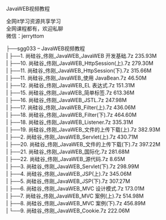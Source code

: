 JavaWEB视频教程

全网it学习资源共享学习<br>全网课程都有，欢迎私聊<br>微信：jerryttom<br>

├──sgg033 – JavaWEB视频教程<br> | ├──1. 尚硅谷_佟刚_JavaWEB_JavaWEB 开发基础.7z 235.93M<br> | ├──10. 尚硅谷_佟刚_JavaWEB_HttpSession(上).7z 279.30M<br> | ├──11. 尚硅谷_佟刚_JavaWEB_HttpSession(下).7z 315.66M<br> | ├──11. 尚硅谷_佟刚_JavaWEB_使用 JavaBean.7z 46.50M<br> | ├──12. 尚硅谷_佟刚_JavaWEB_EL 表达式.7z 151.31M<br> | ├──15. 尚硅谷_佟刚_JavaWEB_简单标签.7z 613.36M<br> | ├──16. 尚硅谷_佟刚_JavaWEB_JSTL.7z 247.98M<br> | ├──17. 尚硅谷_佟刚_JavaWEB_Filter(上).7z 436.06M<br> | ├──18. 尚硅谷_佟刚_JavaWEB_Filter(下).7z 464.60M<br> | ├──18. 尚硅谷_佟刚_JavaWEB_Listener.7z 335.31M<br> | ├──19. 尚硅谷_佟刚_JavaWEB_文件的上传下载(上).7z 382.93M<br> | ├──2. 尚硅谷_佟刚_JavaWEB_Servlet(上).7z 430.71M<br> | ├──20. 尚硅谷_佟刚_JavaWEB_文件的上传下载(下).7z 397.22M<br> | ├──21. 尚硅谷_佟刚_JavaWEB_国际化.7z 281.68M<br> | ├──22. 尚硅谷_佟刚_JavaWEB_源代码.7z 8.65M<br> | ├──3. 尚硅谷_佟刚_JavaWEB_Servlet(下).7z 298.99M<br> | ├──4. 尚硅谷_佟刚_JavaWEB_JSP(上).7z 345.06M<br> | ├──5. 尚硅谷_佟刚_JavaWEB_JSP(下).7z 307.27M<br> | ├──6. 尚硅谷_佟刚_JavaWEB_MVC 设计模式.7z 173.01M<br> | ├──7. 尚硅谷_佟刚_JavaWEB_MVC 案例(上).7z 514.98M<br> | ├──8. 尚硅谷_佟刚_JavaWEB_MVC 案例(下).7z 456.89M<br> | └──9. 尚硅谷_佟刚_JavaWEB_Cookie.7z 222.06M